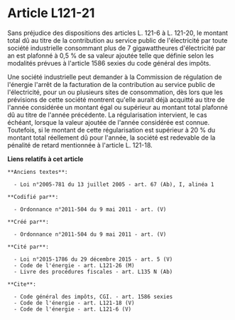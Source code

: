 # Article L121-21

Sans préjudice des dispositions des articles L. 121-6 à L. 121-20, le montant total dû au titre de la contribution au service
public de l'électricité par toute société industrielle consommant plus de 7 gigawattheures d'électricité par an est plafonné
à 0,5 % de sa valeur ajoutée telle que définie selon les modalités prévues à l'article 1586 sexies du code général des
impôts. 

Une société industrielle peut demander à la Commission de régulation de l'énergie l'arrêt de la facturation de la
contribution au service public de l'électricité, pour un ou plusieurs sites de consommation, dès lors que les prévisions de
cette société montrent qu'elle aurait déjà acquitté au titre de l'année considérée un montant égal ou supérieur au montant
total plafonné dû au titre de l'année précédente. La régularisation intervient, le cas échéant, lorsque la valeur ajoutée de
l'année considérée est connue. Toutefois, si le montant de cette régularisation est supérieur à 20 % du montant total
réellement dû pour l'année, la société est redevable de la pénalité de retard mentionnée à l'article L. 121-18.

**Liens relatifs à cet article**

	**Anciens textes**:

	  - Loi n°2005-781 du 13 juillet 2005 - art. 67 (Ab), I, alinéa 1

	**Codifié par**:

	  - Ordonnance n°2011-504 du 9 mai 2011 - art. (V)

	**Créé par**:

	  - Ordonnance n°2011-504 du 9 mai 2011 - art. (V)

	**Cité par**:

	  - Loi n°2015-1786 du 29 décembre 2015 - art. 5 (V)
	  - Code de l'énergie - art. L121-26 (M)
	  - Livre des procédures fiscales - art. L135 N (Ab)

	**Cite**:

	  - Code général des impôts, CGI. - art. 1586 sexies
	  - Code de l'énergie - art. L121-18 (V)
	  - Code de l'énergie - art. L121-6 (V)
